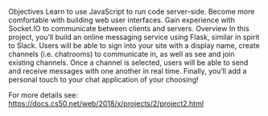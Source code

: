 Objectives
Learn to use JavaScript to run code server-side.
Become more comfortable with building web user interfaces.
Gain experience with Socket.IO to communicate between clients and servers.
Overview
In this project, you’ll build an online messaging service using Flask, similar in spirit to Slack. Users will be able to sign into your site with a display name, create channels (i.e. chatrooms) to communicate in, as well as see and join existing channels. Once a channel is selected, users will be able to send and receive messages with one another in real time. Finally, you’ll add a personal touch to your chat application of your choosing!

For more details see:
https://docs.cs50.net/web/2018/x/projects/2/project2.html
